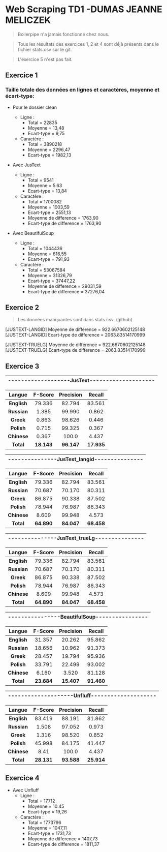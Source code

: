 # Web Scraping TD1 -DUMAS JEANNE MELICZEK

> Boilerpipe n'a jamais fonctionné chez nous.

>Tous les résultats des exercices 1, 2 et 4 sont déjà présents dans le fichier stats.csv sur le git.

>L'exercice 5 n'est pas fait.

## Exercice 1

### Taille totale des données en lignes et caractères, moyenne et écart-type:
* Pour le dossier clean
    * Ligne : 
        * Total = 22835
        * Moyenne = 13,48
        * Ecart-type = 9,75
    * Caractère : 
        * Total = 3890218
        * Moyenne = 2296,47
        * Ecart-type = 1982,13

* Avec JusText
    * Ligne : 
        * Total = 9541
        * Moyenne = 5.63
        * Ecart-type = 13,84
    * Caractère : 
        * Total = 1700082
        * Moyenne = 1003,59
        * Ecart-type = 2551,13
        * Moyenne de difference = 1763,90
        * Ecart-type de difference = 1763,90

* Avec BeautifulSoup
    * Ligne : 
        * Total = 1044436
        * Moyenne = 616,55
        * Ecart-type = 791,93
    * Caractère : 
        * Total = 53067584
        * Moyenne = 31326,79
        * Ecart-type = 37447,22
        * Moyenne de difference = 29031,59
        * Ecart-type de difference = 37276,04

## Exercice 2

> Les données manquantes sont dans stats.csv. (github)

[JUSTEXT-LANGID] Moyenne de difference = 922.6670602125148
[JUSTEXT-LANGID] Ecart-type de difference = 2063.83514170999

[JUSTEXT-TRUELG] Moyenne de difference = 922.6670602125148
[JUSTEXT-TRUELG] Ecart-type de difference = 2063.83514170999


## Exercice 3


| -------------------JusText--------------------|
| - |

| Langue  | F-Score | Precision | Recall |
|:------:|:-------:|:---------:|:------:|
|**English**|79.336|82.794|83.561|
|**Russian**|1.385|99.990|0.862|
|**Greek**|0.863|98.626|0.446|
|**Polish**|0.715|99.325|0.367|
|**Chinese**|0.367|100.0|4.437|
|**Total**|**18.143**|**96.147**|**17.935**|


| ---------------JusText_langid---------------|
| - |

| Langue  | F-Score | Precision | Recall |
|:------:|:-------:|:---------:|:------:|
|**English**|79.336|82.794|83.561|
|**Russian**|70.687|70.170|80.311|
|**Greek**|86.875|90.338|87.502|
|**Polish**|78.944|76.987|86.343|
|**Chinese**|8.609|99.948|4.573|
|**Total**|**64.890**|**84.047**|**68.458**|


| ---------------JusText_trueLg---------------|
| - |

| Langue  | F-Score | Precision | Recall |
|:------:|:-------:|:---------:|:------:|
|**English**|79.336|82.794|83.561|
|**Russian**|70.687|70.170|80.311|
|**Greek**|86.875|90.338|87.502|
|**Polish**|78.944|76.987|86.343|
|**Chinese**|8.609|99.948|4.573|
|**Total**|**64.890**|**84.047**|**68.458**|


| ----------------BeautifulSoup----------------|
| - |

| Langue  | F-Score | Precision | Recall |
|:------:|:-------:|:---------:|:------:|
|**English**|31.357|20.262|95.862|
|**Russian**|18.656|10.962|91.373|
|**Greek**|28.457|19.794|95.936|
|**Polish**|33.791|22.499|93.002|
|**Chinese**|6.160|3.520|81.128|
|**Total**|**23.684**|**15.407**|**91.460**|



| --------------------Unfluff--------------------|
| - |

| Langue  | F-Score | Precision | Recall |
|:------:|:-------:|:---------:|:------:|
|**English**|83.419|88.191|81.862|
|**Russian**|1.508|97.052|0.973|
|**Greek**|1.316|98.520|0.852|
|**Polish**|45.998|84.175|41.447|
|**Chinese**|8.41|100.0|4.437|
|**Total**|**28.131**|**93.588**|**25.914**|


## Exercice 4

* Avec Unfluff
    * Ligne : 
        * Total = 17712
        * Moyenne = 10.45
        * Ecart-type = 19,26
    * Caractère : 
        * Total = 1773796
        * Moyenne = 1047,11
        * Ecart-type = 1731,73
        * Moyenne de difference = 1407,73
        * Ecart-type de difference = 1811,37